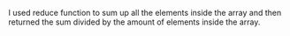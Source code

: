 I used reduce function to sum up all the elements inside the array and then returned the sum divided by the amount of elements inside the array.